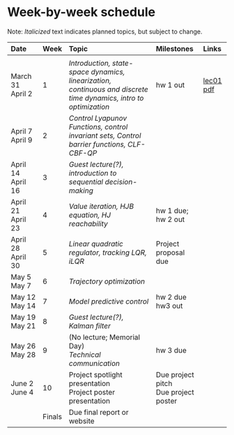 # Week-by-week schedule
Note: *Italicized* text indicates planned topics, but subject to change.

|  Date      |  Week  |  Topic  |  Milestones  |  Links  |
| :--------- | ------ | :---- | :--------- | :-------------- |
| <img width=150/> ||||
| March 31 <br> April 2  |   1    | *Introduction, state-space dynamics, linearization, continuous and discrete time dynamics, intro to optimization* | hw 1 out | [lec01 pdf](https://github.com/UW-CTRL/lmc-book/blob/main/_static/pdfs/lecture_01.pdf)|
| April 7 <br> April 9   |   2    | *Control Lyapunov Functions, control invariant sets, Control barrier functions, CLF-CBF-QP* | | |
| April 14 <br> April 16 |   3    | *Guest lecture(?), introduction to sequential decision-making*  | | |
| April 21 <br> April 23 |   4    | *Value iteration, HJB equation, HJ reachability* | hw 1 due; <br> hw 2 out | |
| April 28 <br> April 30 |   5    | *Linear quadratic regulator, tracking LQR, iLQR* | Project proposal due | |
| May 5 <br> May 7       |   6    | *Trajectory optimization* | | |
| May 12 <br> May 14     |   7    | *Model predictive control* | hw 2 due <br> hw3 out| |
| May 19 <br> May 21     |   8    | *Guest lecture(?), Kalman filter*| | |
| May 26 <br> May 28     |   9    | (No lecture; Memorial Day) <br> *Technical communication* | hw 3 due | |
| June 2 <br> June 4     |   10   | Project spotlight presentation <br> Project poster presentation | Due project pitch <br> Due project poster | |
|                        | Finals | Due final report or website | | |
